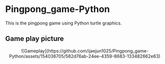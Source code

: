 # Pingpong_game-Python

This is the pingpong game using Python turtle graphics.

## Game play picture

<p align="center">
  ![Gameplay](https://github.com/ijaejun1025/Pingpong_game-Python/assets/154036705/582d76ab-24ee-4359-8683-133482662e63)
</p>
